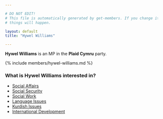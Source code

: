 ```yaml
---

# DO NOT EDIT!
# This file is automatically generated by get-members. If you change it, bad
# things will happen.

layout: default
title: "Hywel Williams"

---
```


**Hywel Williams** is an MP in the **Plaid Cymru** party.

{% include members/hywel-williams.md %}

### What is Hywel Williams interested in?


* [Social Affairs](/interests/social-affairs.html)
* [Social Security](/interests/social-security.html)
* [Social Work](/interests/social-work.html)
* [Language Issues](/interests/language-issues.html)
* [Kurdish Issues](/interests/kurdish-issues.html)
* [International Development](/interests/international-development.html)
